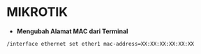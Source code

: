 # MIKROTIK

+ **Mengubah Alamat MAC dari Terminal**
```rsa
/interface ethernet set ether1 mac-address=XX:XX:XX:XX:XX:XX
```
